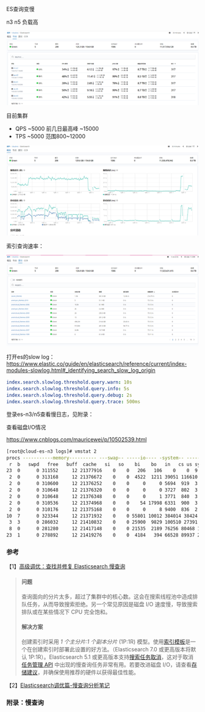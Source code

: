 ES查询变慢



n3 n5 负载高

![image-20230718142626549](imgs/es20230718/image-20230718142626549.png)



目前集群

+ QPS ~5000  前几日最高峰 ~15000
+ TPS ~5000 范围800~12000

![image-20230718173619312](imgs/es20230718/image-20230718173619312.png)

索引查询速率：

![image-20230718152050271](imgs/es20230718/image-20230718152050271.png)

打开es的slow log：https://www.elastic.co/guide/en/elasticsearch/reference/current/index-modules-slowlog.html#_identifying_search_slow_log_origin

```yaml
index.search.slowlog.threshold.query.warn: 10s
index.search.slowlog.threshold.query.info: 5s
index.search.slowlog.threshold.query.debug: 2s
index.search.slowlog.threshold.query.trace: 500ms
```

登录es-n3/n5查看慢日志，见附录：



查看磁盘I/O情况

https://www.cnblogs.com/mauricewei/p/10502539.html

```sh
[root@cloud-es-n3 logs]# vmstat 2
procs -----------memory---------- ---swap-- -----io---- -system-- ------cpu-----
 r  b   swpd   free   buff  cache   si   so    bi    bo   in   cs us sy id wa st
23  0      0 311552     12 21377916    0    0   206   106    0    0  9  1 88  1  0
 2  0      0 313168     12 21376672    0    0  4522  1211 39051 116610 17  3 80  0  0
 2  0      0 310600     12 21376252    0    0     0     0 5694  919  3  3 94  0  0
 2  0      0 310648     12 21376320    0    0     0     0 3727  802  3  3 94  0  0
 2  0      0 310648     12 21376348    0    0     0     1 3771  840  3  3 94  0  0
 2  0      0 310536     12 21374968    0    0    54 17998 6331  900  3  3 93  0  0
 2  0      0 310176     12 21375168    0    0     0     8 9400  836  2  4 94  0  0
10  7      0 323344     12 21371932    0    0 55801 10012 384014 38424 22  6 62 10  0
 3  3      0 286032     12 21410832    0    0 25900  9829 100510 27391 37  2 56  5  0
 8  0      0 281280     12 21417148    0    0 21535  2189 76256 80468 14  1 82  3  0
23  1      0 278892     12 21419276    0    0  4184   394 66528 89937 29  1 69  1  0
```





### 参考

【1】[高级调优：查找并修复 Elasticsearch 慢查询](https://www.elastic.co/cn/blog/advanced-tuning-finding-and-fixing-slow-elasticsearch-queries)

> #### 问题
>
> 查询面向的分片太多，超过了集群中的核心数。这会在搜索线程池中造成排队任务，从而导致搜索拒绝。另一个常见原因是磁盘 I/O 速度慢，导致搜索排队或在某些情况下 CPU 完全饱和。 
>
> #### 解决方案
>
> 创建索引时采用 *1 个主分片:1 个副本分片* (1P:1R) 模型。使用[索引模板](https://www.elastic.co/guide/en/elasticsearch/reference/7.0/indices-templates.html)是一个在创建索引时部署此设置的好方法。（Elasticsearch 7.0 或更高版本将默认 1P:1R）。Elasticsearch 5.1 或更高版本支持[搜索任务取消](https://www.elastic.co/guide/en/elasticsearch/reference/7.0/search.html#global-search-cancellation)，这对于取消[任务管理 API](https://www.elastic.co/guide/en/elasticsearch/reference/7.0/tasks.html) 中出现的慢查询任务非常有用。若要改进磁盘 I/O，请查看[存储建议](https://www.elastic.co/guide/en/elasticsearch/reference/7.0/tune-for-indexing-speed.html#_use_faster_hardware)，并确保使用推荐的硬件以获得最佳性能。

【2】[Elasticsearch调优篇-慢查询分析笔记](https://heapdump.cn/article/1966569)

> 



### 附录：慢查询

